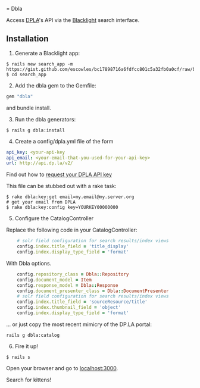 = Dbla

Access [DPLA](http://dp.la)'s API via the [Blacklight](http://projectblacklight.org/) search interface.

## Installation

1. Generate a Blacklight app:

```console
$ rails new search_app -m https://gist.github.com/escowles/bc17898716a6fdfcc801c5a32fb0a0cf/raw/b4d462c870bbaaef09fe76e64eb424f7e5857360/template.rb
$ cd search_app
```

2. Add the dbla gem to the Gemfile:

```ruby
gem "dbla"
```
and bundle install.

3. Run the dbla generators:

```console
$ rails g dbla:install
```

4. Create a config/dpla.yml file of the form

```yml
api_key: <your-api-key
api_email: <your-email-that-you-used-for-your-api-key>
url: http://api.dp.la/v2/
```

Find out how to [request your DPLA API key](http://dp.la/info/developers/codex/policies/#get-a-key)

This file can be stubbed out with a rake task:

```console
$ rake dbla:key:get email=my.email@my.server.org
# get your email from DPLA
$ rake dbla:key:config key=YOURKEY00000000
```

5. Configure the CatalogController

Replace the following code in your CatalogController:

```ruby
    # solr field configuration for search results/index views
    config.index.title_field = 'title_display'
    config.index.display_type_field = 'format'
```

With Dbla options.

```ruby
    config.repository_class = Dbla::Repository
    config.document_model = Item
    config.response_model = Dbla::Response
    config.document_presenter_class = Dbla::DocumentPresenter
    # solr field configuration for search results/index views
    config.index.title_field = 'sourceResource/title'
    config.index.thumbnail_field = 'object'
    config.index.display_type_field = 'format'
```

... or just copy the most recent mimicry of the DP.LA portal:

```console
rails g dbla:catalog
```

6. Fire it up!

```console
$ rails s
```

Open your browser and go to [localhost:3000](http://localhost:3000).

Search for kittens!
